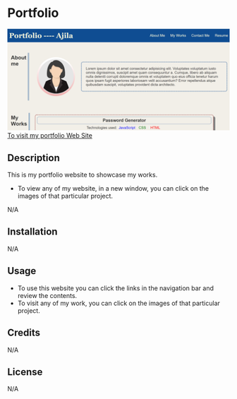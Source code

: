 # Portfolio

![](./assets/images/projectPrintScreen.png)
[To visit my portfolio Web Site]( https://ajilakj.github.io/Ajila-Portfolio/)

## Description
This is my portfolio website to showcase my works.
  - To view any of my website, in a new window, you can click on the images of that particular project.
  
N/A

## Installation
N/A

## Usage
- To use this website you can click the links in the navigation bar and review the contents.
- To visit any of my work, you can click on the images of that particular project.

## Credits
N/A

## License
N/A

